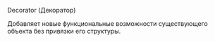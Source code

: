 Decorator (Декоратор)

Добавляет новые функциональные возможности существующего объекта без привязки его структуры.
